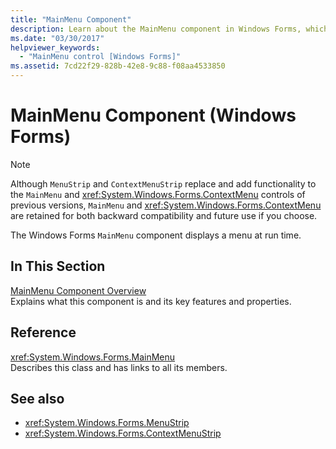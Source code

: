 ```yaml
---
title: "MainMenu Component"
description: Learn about the MainMenu component in Windows Forms, which displays a menu at run time and is retained for both backward compatibility and future use.
ms.date: "03/30/2017"
helpviewer_keywords: 
  - "MainMenu control [Windows Forms]"
ms.assetid: 7cd22f29-828b-42e8-9c88-f08aa4533850
---
```

# MainMenu Component (Windows Forms)
> [!NOTE]
> Although `MenuStrip` and `ContextMenuStrip` replace and add functionality to the `MainMenu` and <xref:System.Windows.Forms.ContextMenu> controls of previous versions, `MainMenu` and <xref:System.Windows.Forms.ContextMenu> are retained for both backward compatibility and future use if you choose.  
  
 The Windows Forms `MainMenu` component displays a menu at run time.  
  
## In This Section  
 [MainMenu Component Overview](mainmenu-component-overview-windows-forms.md)  
 Explains what this component is and its key features and properties.  
  
## Reference  
 <xref:System.Windows.Forms.MainMenu>  
 Describes this class and has links to all its members.  
  
## See also

- <xref:System.Windows.Forms.MenuStrip>
- <xref:System.Windows.Forms.ContextMenuStrip>

